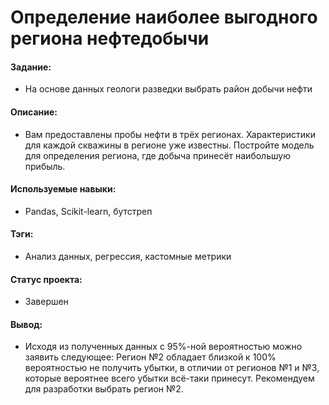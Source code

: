 # Определение наиболее выгодного региона нефтедобычи

#### Задание: 
- На основе данных геологи разведки выбрать район добычи нефти

#### Описание:
- Вам предоставлены пробы нефти в трёх регионах. Характеристики для каждой скважины в регионе уже известны. Постройте модель для определения региона, где добыча принесёт наибольшую прибыль.

#### Используемые навыки:
- Pandas, Scikit-learn, бутстреп

#### Тэги:
- Анализ данных, регрессия, кастомные метрики

#### Статус проекта: 
- Завершен 

#### Вывод: 
- Исходя из полученных данных с 95%-ной вероятностью можно заявить следующее: Регион №2 обладает близкой к 100% вероятностью не получить убытки, в отличии от регионов №1 и №3, которые вероятнее всего убытки всё-таки принесут. Рекомендуем для разработки выбрать регион №2.
